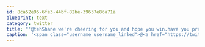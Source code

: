 ```yaml
---
id: 8ca52e95-6fe3-44bf-82be-39637e86a71a
blueprint: text
category: twitter
title: "'@tehShane we're cheering for you and hope you win.have you practiced your speech?"
caption: '<span class="username username_linked">@<a href="https://twitter.com/tehShane" title="Shane Lawrence">tehShane</a></span> we''re cheering for you and hope you win.have you practiced your speech?'
---
```

